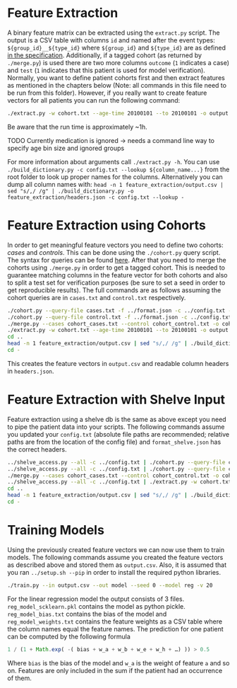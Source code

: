 # Feature Extraction

A binary feature matrix can be extracted using the `extract.py` script.
The output is a CSV table with columns `id` and named after the event types:
`${group_id}__${type_id}` where `${group_id}` and `${type_id}` are as defined
[in the specification](../spec.md).
Additionally, if a tagged cohort (as returned by `./merge.py`) is used there are
two more columns `outcome` (`1` indicates a case) and `test` (`1` indicates that
this patient is used for model verification). Normally, you want to define
patient cohorts first and then extract features as mentioned in the chapters below
(Note: all commands in this file need to be run from this folder).
However, if you really want to create feature vectors for all patients you can run
the following command:

```bash
./extract.py -w cohort.txt --age-time 20100101 --to 20100101 -o output.csv -f ../format.json -c ../config.txt -- ../cms
```

Be aware that the run time is approximately ~1h.

TODO Currently medication is ignored -> needs a command line way to specify age bin size and ignored groups

For more information about arguments call `./extract.py -h`.
You can use `./build_dictionary.py -c config.txt --lookup ${column_name...}`
from the root folder to look up proper names for the columns.
Alternatively you can dump all column names with:
`head -n 1 feature_extraction/output.csv | sed "s/,/ /g" | ./build_dictionary.py -o feature_extraction/headers.json -c config.txt --lookup -`

# Feature Extraction using Cohorts

In order to get meaningful feature vectors you need to define two cohorts: *cases* and *controls*.
This can be done using the `./cohort.py` query script. The syntax for queries
can be found [here](cohort.py#L105-118). After that you need to merge the
cohorts using `./merge.py` in order to get a tagged cohort. This is needed to
guarantee matching columns in the feature vector for both cohorts and
also to split a test set for verification purposes (be sure to set a seed
in order to get reproducible results). The full commands are as follows
assuming the cohort queries are in `cases.txt` and `control.txt`
respectively.

```bash
./cohort.py --query-file cases.txt -f ../format.json -c ../config.txt -o cohort_cases.txt -- ../cms
./cohort.py --query-file control.txt -f ../format.json -c ../config.txt -o cohort_control.txt -- ../cms
./merge.py --cases cohort_cases.txt --control cohort_control.txt -o cohort.txt --test 30 --seed 0
./extract.py -w cohort.txt --age-time 20100101 --to 20100101 -o output.csv -f ../format.json -c ../config.txt -- ../cms
cd ..
head -n 1 feature_extraction/output.csv | sed "s/,/ /g" | ./build_dictionary.py -o feature_extraction/headers.json -c config.txt --lookup -
cd -
```

This creates the feature vectors in `output.csv` and readable column headers in `headers.json`.

# Feature Extraction with Shelve Input

Feature extraction using a shelve db is the same as above except you need to pipe
the patient data into your scripts. The following commands assume you updated
your `config.txt` (absolute file paths are recommended; relative paths are from
the location of the config file) and `format_shelve.json` has the correct headers.

```bash
../shelve_access.py --all -c ../config.txt | ./cohort.py --query-file cases.txt -f ../format_shelve.json -c ../config.txt -o cohort_cases.txt -- -
../shelve_access.py --all -c ../config.txt | ./cohort.py --query-file control.txt -f ../format_shelve.json -c ../config.txt -o cohort_control.txt -- -
./merge.py --cases cohort_cases.txt --control cohort_control.txt -o cohort.txt --test 30 --seed 0
../shelve_access.py --all -c ../config.txt | ./extract.py -w cohort.txt --age-time 20100101 --to 20100101 -o output.csv -f ../format_shelve.json -c ../config.txt -- -
cd ..
head -n 1 feature_extraction/output.csv | sed "s/,/ /g" | ./build_dictionary.py -o feature_extraction/headers.json -c config.txt --lookup -
cd -
```

# Training Models

Using the previously created feature vectors we can now use them to train models.
The following commands assume you created the feature vectors as described above
and stored them as `output.csv`. Also, it is assumed that you ran `../setup.sh --pip`
in order to install the required python libraries.

```bash
./train.py --in output.csv --out model --seed 0 --model reg -v 20
```

For the linear regression model the output consists of 3 files.
`reg_model_scklearn.pkl` contains the model as python pickle.
`reg_model_bias.txt` contains the bias of the model and
`reg_model_weights.txt` contains the feature weights as a CSV table
where the column names equal the feature names.
The prediction for one patient can be computed by the following formula

```javascript
1 / (1 + Math.exp( -( bias + w_a + w_b + w_e + w_h + …) )) > 0.5
```

Where `bias` is the bias of the model and `w_a` is the weight of feature `a`
and so on. Features are only included in the sum if the patient had an occurrence of them.
